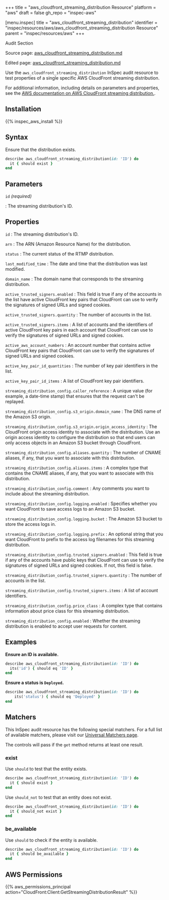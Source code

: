 +++
title = "aws_cloudfront_streaming_distribution Resource"
platform = "aws"
draft = false
gh_repo = "inspec-aws"

[menu.inspec]
title = "aws_cloudfront_streaming_distribution"
identifier = "inspec/resources/aws/aws_cloudfront_streaming_distribution Resource"
parent = "inspec/resources/aws"
+++

<div class="admonition-note">
<p class="admonition-note-title">Audit Section</p>
<div class="admonition-note-text">
<p>Source page: <a href="https://github.com/inspec/inspec-aws/blob/main/docs/resources/aws_cloudfront_streaming_distribution.md">aws_cloudfront_streaming_distribution.md</a></p>
<p>Edited page: <a href="https://github.com/ianmadd/inspec-aws/blob/im/hugo/docs-chef-io/content/inspec/resources/aws_cloudfront_streaming_distribution.md">aws_cloudfront_streaming_distribution.md</a></p>
</div>
</div>



Use the `aws_cloudfront_streaming_distribution` InSpec audit resource to test properties of a single specific AWS CloudFront streaming distribution.

For additional information, including details on parameters and properties, see the [AWS documentation on AWS CloudFront streaming distribution.](https://docs.aws.amazon.com/AWSCloudFormation/latest/UserGuide/aws-resource-cloudfront-streamingdistribution.html).

## Installation

{{% inspec_aws_install %}}

## Syntax

Ensure that the distribution exists.

```ruby
describe aws_cloudfront_streaming_distribution(id: 'ID') do
  it { should exist }
end
```

## Parameters

`id` _(required)_

: The streaming distribution's ID.

## Properties

`id`
: The streaming distribution's ID.

`arn`
: The ARN (Amazon Resource Name) for the distribution.

`status`
: The current status of the RTMP distribution.

`last_modified_time`
: The date and time that the distribution was last modified.

`domain_name`
: The domain name that corresponds to the streaming distribution.

`active_trusted_signers.enabled`
: This field is true if any of the accounts in the list have active CloudFront key pairs that CloudFront can use to verify the signatures of signed URLs and signed cookies.

`active_trusted_signers.quantity`
: The number of accounts in the list.

`active_trusted_signers.items`
: A list of accounts and the identifiers of active CloudFront key pairs in each account that CloudFront can use to verify the signatures of signed URLs and signed cookies.

`active_aws_account_numbers`
: An account number that contains active CloudFront key pairs that CloudFront can use to verify the signatures of signed URLs and signed cookies.

`active_key_pair_id_quantities`
: The number of key pair identifiers in the list.

`active_key_pair_id_items`
: A list of CloudFront key pair identifiers.

`streaming_distribution_config.caller_reference`
: A unique value (for example, a date-time stamp) that ensures that the request can't be replayed.

`streaming_distribution_config.s3_origin.domain_name`
: The DNS name of the Amazon S3 origin.

`streaming_distribution_config.s3_origin.origin_access_identity`
: The CloudFront origin access identity to associate with the distribution. Use an origin access identity to configure the distribution so that end users can only access objects in an Amazon S3 bucket through CloudFront.

`streaming_distribution_config.aliases.quantity`
: The number of CNAME aliases, if any, that you want to associate with this distribution.

`streaming_distribution_config.aliases.items`
: A complex type that contains the CNAME aliases, if any, that you want to associate with this distribution.

`streaming_distribution_config.comment`
: Any comments you want to include about the streaming distribution.

`streaming_distribution_config.logging.enabled`
: Specifies whether you want CloudFront to save access logs to an Amazon S3 bucket.

`streaming_distribution_config.logging.bucket`
: The Amazon S3 bucket to store the access logs in.

`streaming_distribution_config.logging.prefix`
: An optional string that you want CloudFront to prefix to the access log filenames for this streaming distribution.

`streaming_distribution_config.trusted_signers.enabled`
: This field is true if any of the accounts have public keys that CloudFront can use to verify the signatures of signed URLs and signed cookies. If not, this field is false.

`streaming_distribution_config.trusted_signers.quantity`
: The number of accounts in the list.

`streaming_distribution_config.trusted_signers.items`
: A list of account identifiers.

`streaming_distribution_config.price_class`
: A complex type that contains information about price class for this streaming distribution.

`streaming_distribution_config.enabled`
: Whether the streaming distribution is enabled to accept user requests for content.

## Examples

**Ensure an ID is available.**

```ruby
describe aws_cloudfront_streaming_distribution(id: 'ID') do
  its('id') { should eq 'ID' }
end
```

**Ensure a status is `Deployed`.**

```ruby
describe aws_cloudfront_streaming_distribution(id: 'ID') do
    its('status') { should eq 'Deployed' }
end
```

## Matchers

This InSpec audit resource has the following special matchers. For a full list of available matchers, please visit our [Universal Matchers page](https://www.inspec.io/docs/reference/matchers/).

The controls will pass if the `get` method returns at least one result.

### exist

Use `should` to test that the entity exists.

```ruby
describe aws_cloudfront_streaming_distribution(id: 'ID') do
  it { should exist }
end
```

Use `should_not` to test that an entity does not exist.

```ruby
describe aws_cloudfront_streaming_distribution(id: 'ID') do
  it { should_not exist }
end
```

### be_available

Use `should` to check if the entity is available.

```ruby
describe aws_cloudfront_streaming_distribution(id: 'ID') do
  it { should be_available }
end
```

## AWS Permissions

{{% aws_permissions_principal action="CloudFront:Client:GetStreamingDistributionResult" %}}
